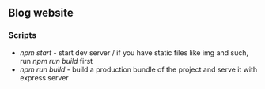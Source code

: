 ## Blog website

### Scripts
- _npm start_ - start dev server / if you have static files like img and such, run _npm run build_ first
- _npm run build_ - build a production bundle of the project and serve it with express server